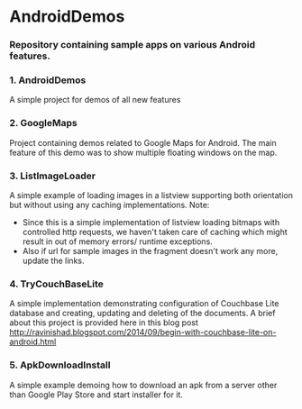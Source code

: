 # AndroidDemos
### Repository containing sample apps on various Android features.


### 1. AndroidDemos
A simple project for demos of all new features

### 2. GoogleMaps
Project containing demos related to Google Maps for Android.
The main feature of this demo was to show multiple floating windows on the map.

### 3. ListImageLoader
A simple example of loading images in a listview supporting both orientation but without using any caching implementations.
Note:
* Since this is a simple implementation of listview loading bitmaps with controlled http requests, we haven't taken care of caching which might result in out of memory errors/ runtime exceptions.
* Also if url for sample images in the fragment doesn't work any more, update the links.

### 4. TryCouchBaseLite
A simple implementation demonstrating configuration of Couchbase Lite database and creating, updating and deleting of the documents.
A brief about this project is provided here in this blog post
http://ravinishad.blogspot.com/2014/09/begin-with-couchbase-lite-on-android.html

### 5. ApkDownloadInstall
A simple example demoing how to download an apk from a server other than Google Play Store and start installer for it.  
